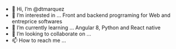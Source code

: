 - 👋 Hi, I’m @dtmarquez
- 👀 I’m interested in ... Front and backend progrraming for Web and entreprice softwares
- 🌱 I’m currently learning ... Angular 8, Python and React native
- 💞️ I’m looking to collaborate on ...
- 📫 How to reach me ...

<!---
dtmarquez/dtmarquez is a ✨ special ✨ repository because its `README.md` (this file) appears on your GitHub profile.
You can click the Preview link to take a look at your changes.
--->
